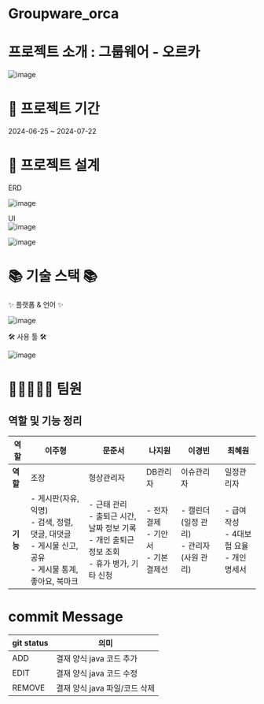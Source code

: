 





# Groupware_orca

 # 프로젝트 소개 : 그룹웨어 - 오르카

![image](https://github.com/user-attachments/assets/e6f5bd7d-bb66-4662-a373-d33266da2e7d)




 #  📅 프로젝트 기간
2024-06-25 ~ 2024-07-22







 # 🧱 프로젝트 설계

ERD

![image](https://github.com/user-attachments/assets/007b64dd-93e7-452b-bf75-c440f76a6012)

UI  
![image](https://github.com/user-attachments/assets/2e8b5d21-cfba-41b3-876e-5243c1af9e33)


![image](https://github.com/user-attachments/assets/776d931a-db5d-400a-bc4d-5f1412d317a9)






 # 📚 기술 스택 📚
✨ 플랫폼 & 언어 ✨

![image](https://github.com/user-attachments/assets/a251b061-1db4-44b4-96b0-f1e3b33075f2)


   


🛠 사용 툴 🛠

 
 ![image](https://github.com/user-attachments/assets/a526693f-2e04-4375-b64e-ad8acad7a580)







 # 🚀👩‍🚀👨‍🚀 팀원

## 역할 및 기능 정리

| 역할 | 이주형 | 문준서 | 나지원 | 이경빈 | 최혜원 |
| --- | --- | --- | --- | --- | --- |
| **역할** | 조장 | 형상관리자 | DB관리자 | 이슈관리자 | 일정관리자 |
| **기능** | - 게시판(자유, 익명)<br>- 검색, 정렬, 댓글, 대댓글<br>- 게시물 신고, 공유<br>- 게시물 통계, 좋아요, 북마크 | - 근태 관리<br>- 출퇴근 시간, 날짜 정보 기록<br>- 개인 출퇴근 정보 조회<br>- 휴가 병가, 기타 신청 | - 전자결제<br>- 기안서<br>- 기본 결제선 | - 캘린더(일정 관리)<br>- 관리자(사원 관리) | - 급여 작성<br>- 4대보험 요율<br>- 개인 명세서 |


 # commit Message
| git status | 의미 |
| --- | --- |
| ADD | 결재 양식 java 코드 추가 |
| EDIT | 결재 양식 java 코드 수정 |
| REMOVE | 결재 양식 java 파일/코드 삭제 |

 

